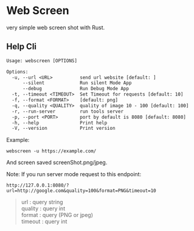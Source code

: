 # Web Screen

very simple web screen shot with Rust.

## Help Cli

```txt
Usage: webscreen [OPTIONS]

Options:
  -u, --url <URL>          send url website [default: ]
      --silent             Run silent Mode App
      --debug              Run Debug Mode App
  -t, --timeout <TIMEOUT>  Set Timeout for requests [default: 10]
  -f, --format <FORMAT>    [default: png]
  -q, --quality <QUALITY>  quality of image 10 - 100 [default: 100]
  -r, --run-server         run tools server
  -p, --port <PORT>        port by default is 8080 [default: 8080]
  -h, --help               Print help
  -V, --version            Print version
```

Example:

```webscreen -u https://example.com/```

And screen saved screenShot.png/jpeg.

Note: If you run server mode request to this endpoint:

```http://127.0.0.1:8080/?url=http://google.com&quality=100&format=PNG&timeout=10```

> url : query string  
> quality : query int  
> format : query (PNG or jpeg)  
> timeout : query int  
